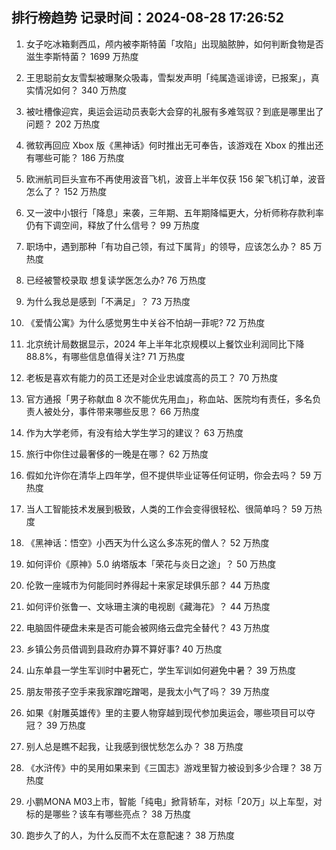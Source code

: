 
## 排行榜趋势 记录时间：2024-08-28 17:26:52
  
  1. 女子吃冰箱剩西瓜，颅内被李斯特菌「攻陷」出现脑脓肿，如何判断食物是否滋生李斯特菌？ 1699 万热度
    
  2. 王思聪前女友雪梨被曝聚众吸毒，雪梨发声明「纯属造谣诽谤，已报案」，真实情况如何？ 340 万热度
    
  3. 被吐槽像迎宾，奥运会运动员表彰大会穿的礼服有多难驾驭？到底是哪里出了问题？ 202 万热度
    
  4. 微软再回应 Xbox 版《黑神话》何时推出无可奉告，该游戏在 Xbox 的推出还有哪些可能？ 186 万热度
    
  5. 欧洲航司巨头宣布不再使用波音飞机，波音上半年仅获 156 架飞机订单，波音怎么了？ 152 万热度
    
  6. 又一波中小银行「降息」来袭，三年期、五年期降幅更大，分析师称存款利率仍有下调空间，释放了什么信号？ 99 万热度
    
  7. 职场中，遇到那种「有功自己领，有过下属背」的领导，应该怎么办？ 85 万热度
    
  8. 已经被警校录取 想复读学医怎么办? 76 万热度
    
  9. 为什么我总是感到「不满足」？ 73 万热度
    
  10. 《爱情公寓》为什么感觉男生中关谷不怕胡一菲呢? 72 万热度
    
  11. 北京统计局数据显示，2024 年上半年北京规模以上餐饮业利润同比下降 88.8%，有哪些信息值得关注? 71 万热度
    
  12. 老板是喜欢有能力的员工还是对企业忠诚度高的员工？ 70 万热度
    
  13. 官方通报「男子称献血 8 次不能优先用血」，称血站、医院均有责任，多名负责人被处分，事件带来哪些反思？ 66 万热度
    
  14. 作为大学老师，有没有给大学生学习的建议？ 63 万热度
    
  15. 旅行中你住过最奢侈的一晚是在哪？ 62 万热度
    
  16. 假如允许你在清华上四年学，但不提供毕业证等任何证明，你会去吗？ 59 万热度
    
  17. 当人工智能技术发展到极致，人类的工作会变得很轻松、很简单吗？ 59 万热度
    
  18. 《黑神话：悟空》小西天为什么这么多冻死的僧人？ 52 万热度
    
  19. 如何评价《原神》5.0 纳塔版本「荣花与炎日之途」？ 50 万热度
    
  20. 伦敦一座城市为何能同时养得起十来家足球俱乐部？ 44 万热度
    
  21. 如何评价张鲁一、文咏珊主演的电视剧《藏海花》？ 44 万热度
    
  22. 电脑固件硬盘未来是否可能会被网络云盘完全替代？ 43 万热度
    
  23. 乡镇公务员借调到县政府办算不算好事? 40 万热度
    
  24. 山东单县一学生军训时中暑死亡，学生军训如何避免中暑？ 39 万热度
    
  25. 朋友带孩子空手来我家蹭吃蹭喝，是我太小气了吗？ 39 万热度
    
  26. 如果《射雕英雄传》里的主要人物穿越到现代参加奥运会，哪些项目可以夺冠？ 39 万热度
    
  27. 别人总是瞧不起我，让我感到很忧愁怎么办？ 38 万热度
    
  28. 《水浒传》中的吴用如果来到《三国志》游戏里智力被设到多少合理？ 38 万热度
    
  29. 小鹏MONA M03上市，智能「纯电」掀背轿车，对标「20万」以上车型，对标的是哪些？该车有哪些亮点？ 38 万热度
    
  30. 跑步久了的人，为什么反而不太在意配速？ 38 万热度
    